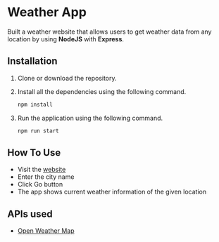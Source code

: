 # Weather App

Built a weather website that allows users to get weather data from any location by using **NodeJS**  with **Express**.

## Installation
1. Clone or download the repository.

2. Install all the dependencies using the following command.
   ```bash
   npm install
   ```

3. Run the application using the following command.
   ```bash
   npm run start
   ```


## How To Use 

- Visit the [website](https://sheltered-woodland-00717.herokuapp.com/)
- Enter the city name
- Click Go button
- The app shows current weather information of the given location


## APIs used

- [Open Weather Map](https://openweathermap.org/api)
